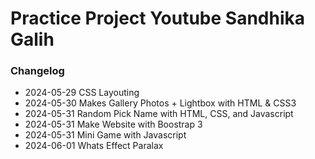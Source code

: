 # Practice Project Youtube Sandhika Galih

### Changelog
- 2024-05-29 CSS Layouting
- 2024-05-30 Makes Gallery Photos + Lightbox with HTML & CSS3
- 2024-05-31 Random Pick Name with HTML, CSS, and Javascript
- 2024-05-31 Make Website with Boostrap 3
- 2024-05-31 Mini Game with Javascript
- 2024-06-01 Whats Effect Paralax